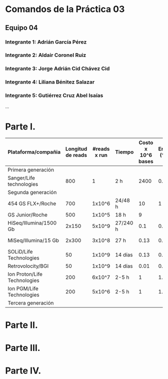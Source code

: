 # Comandos de la Práctica 03
## Equipo 04
### Integrante 1: Adrián García Pérez
### Integrante 2: Aldair Coronel Ruiz
### Integrante 3: Jorge Adrián Cid Chávez Cid
### Integrante 4: Liliana Bénitez Salazar
### Integrante 5: Gutiérrez Cruz Abel Isaías 
...

# Parte I.
Plataforma/compañia | Longitud de reads | #reads x run | Tiempo | Costo x 10^6 bases | Error (%) | Química 
--- | --- | --- | --- | --- | --- | ---
Primera generación |  |  |  |  |  |   
Sanger/Life technologies | 800 | 1 | 2 h | 2400 | 0.3 | Dideoxy terminator 
Segunda generación | 
454 GS FLX+/Roche | 700 | 1x10^6 | 24/48 h | 10 | 1 | Pyrosequencing 
GS Junior/Roche | 500 | 1x10^5 | 18 h | 9 |  | Pyrosequencing 
HiSeq/Illumina/1500 Gb | 2x150 | 5x10^9| 27/240 h | 0.1 | 0.8 | Reversible terminators 
MiSeq/Illumina/15 Gb | 2x300 | 3x10^8 | 27 h | 0.13 | 0.8 | Reversible terminator 
SOLiD/Life Technologies | 50 | 1x10^9 | 14 días | 0.13 | 0.1 | Ligation 
Retrovolocity/BGI | 50 | 1x10^9 | 14 días | 0.01 | 0.01 | Nanoball/ligation 
Ion Proton/Life Technologies | 200 | 6x10^7 | 2-5 h | 1 | 1.7 | Proton detection 
Ion PGM/Life Technologies | 200 | 5x10^6 | 2-5 h | 1 | 1.7 | Proton detection 
Tercera generación | 
# Parte II.

# Parte III.

# Parte IV.
